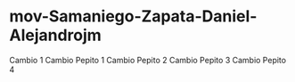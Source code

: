 # mov-Samaniego-Zapata-Daniel-Alejandrojm
Cambio 1 
Cambio Pepito 1
Cambio Pepito 2
Cambio Pepito 3
Cambio Pepito 4